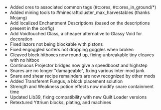 * Added ores to associated common tags (#c:ores, #c:ores_in_ground/*)
* Added mining tools to #minecraft:cluster_max_harvestables (thanks Mojang)
* Add localized Enchantment Descriptions (based on the descriptions present in the config)
* Add Voidtouched Glass, a cheaper alternative to Glassy Void for decoration
* Fixed lazors not being blockable with pistons
* Fixed engoggled sorters not dropping goggles when broken
* Cleaved block hitboxes now round up, fixing unbreakable tiny cleaves with no hitbox
* Continuous Projector bridges now give a speedboost and highstep
* Snares are no longer "damageable", fixing various inter-mod jank
* Snare and shear recipe remainders are now recognized by other mods
* Added Transferent Fungus, a block placement solution
* Strength and Weakness potion effects now modify snare containment time
* Updated Lib39, fixing compatibility with new Quilt Loader versions
* Retextured Yttrium blocks, plating, and machines
